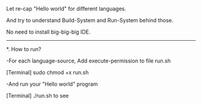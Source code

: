 Let re-cap "Hello world" for different languages.

And try to understand Build-System and Run-System behind those. 

No need to install big-big-big IDE.

----------
*. How to run?

-For each language-source, Add execute-permission to file run.sh 

  [Terminal] sudo chmod +x run.sh

-And run your "Hello world" program

  [Terminal] ./run.sh to see 

